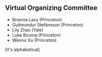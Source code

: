 ## Virtual Organizing Committee 

- Brianna Lacy (Princeton)
- Guðmundur Stefánsson (Princeton)
- Lily Zhao (Yale)
- Luke Bouma (Princeton)
- Wenrui Xu (Princeton)

[it's alphabetical]
